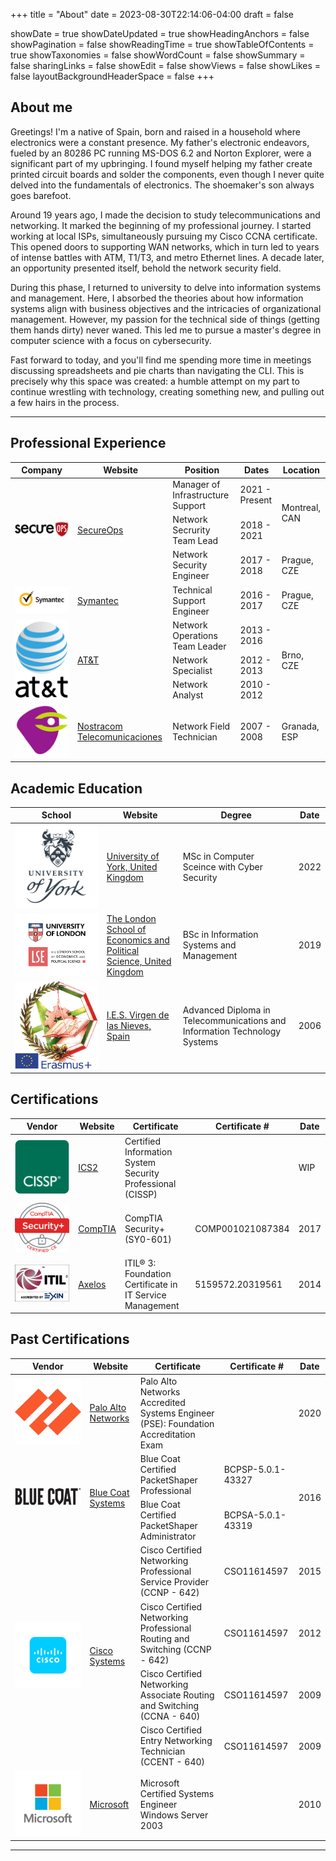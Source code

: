 +++
title = "About"
date = 2023-08-30T22:14:06-04:00
draft = false 

showDate = true
showDateUpdated = true
showHeadingAnchors = false
showPagination = false
showReadingTime = true
showTableOfContents = true
showTaxonomies = false 
showWordCount = false
showSummary = false
sharingLinks = false
showEdit = false
showViews = false
showLikes = false
layoutBackgroundHeaderSpace = false
+++
## About me

Greetings! I'm a native of Spain, born and raised in a household where electronics were a constant presence. My father's electronic endeavors, fueled by an 80286 PC running MS-DOS 6.2 and Norton Explorer, were a significant part of my upbringing. I found myself helping my father create printed circuit boards and solder the components, even though I never quite delved into the fundamentals of electronics. The shoemaker's son always goes barefoot.

Around 19 years ago, I made the decision to study telecommunications and networking. It marked the beginning of my professional journey. I started working at local ISPs, simultaneously pursuing my Cisco CCNA certificate. This opened doors to supporting WAN networks, which in turn led to years of intense battles with ATM, T1/T3, and metro Ethernet lines. A decade later, an opportunity presented itself, behold the network security field.

During this phase, I returned to university to delve into information systems and management. Here, I absorbed the theories about how information systems align with business objectives and the intricacies of organizational management. However, my passion for the technical side of things (getting them hands dirty)  never waned. This led me to pursue a master's degree in computer science with a focus on cybersecurity.

Fast forward to today, and you'll find me spending more time in meetings discussing spreadsheets and pie charts than navigating the CLI. This is precisely why this space was created: a humble attempt on my part to continue wrestling with technology, creating something new, and pulling out a few hairs in the process.

---

## Professional Experience  
<table>
    <thead>
        <tr>
            <th>Company</th>
            <th>Website</th>
            <th>Position</th>
            <th>Dates</th>
            <th>Location</th>
        </tr>
    </thead>
    <tbody>
        <tr>
            <td rowspan=4><img class="customEntitityLogo" src="sops.png"/></td>
            <td rowspan=4><a href="https://secureops.com/" target="_blank">SecureOps</a></td>
        </tr>
           <tr>
            <td>Manager of Infrastructure Support</td>
            <td>2021 - Present</td>
             <td rowspan=2>Montreal,<br>CAN</td>
        </tr>
        <tr>
            <td>Network Secrurity Team Lead</td>
            <td>2018 - 2021</td>
         </tr>
        <tr>
            <td>Network Security Engineer</td>
            <td>2017 - 2018</td>
             <td>Prague, <br>CZE</td>
        <tr>
            <td><img class="customEntitityLogo" src="symantec.png"/></td>
            <td><a href="https://www.broadcom.com/products/cybersecurity" target="_blank">Symantec</a></td>
            <td>Technical Support Engineer</td>
            <td>2016 - 2017</td>
            <td>Prague,<br>CZE</td>
        </tr>
         <tr>
            <td rowspan=4><img class="customEntitityLogo" src="att.png"/></td>
            <td rowspan=4><a href="https://www.att.com/" target="_blank">AT&T</a></td>
        </tr>
        <tr>
            <td>Network Operations Team Leader</td>
            <td>2013 - 2016</td>
             <td rowspan=3>Brno, <br>CZE</td>
        </tr>
        <tr>
            <td>Network Specialist</td>
            <td>2012 - 2013</td>
         </tr>
        <tr>
            <td>Network Analyst</td>
            <td>2010 - 2012</td>
        </tr>
           <tr>
            <td><img class="customEntitityLogo" src="nostracom.png"/></td>
            <td><a href="https://www.crunchbase.com/organization/nostracom-telecomunicaciones target="_blank">Nostracom Telecomunicaciones</a></td>
            <td>Network Field Technician</td>
            <td>2007 - 2008</td>
            <td>Granada, ESP</td>
        </tr> 
    </tbody>
</table>

## Academic Education
<table>
    <thead>
        <tr>
            <th>School</th>
            <th>Website</th>
            <th>Degree</th>
            <th>Date</th>
        </tr>
    </thead>
    <tbody>
        <tr>
            <td><img class="customEntitityLogo" style="background-color:transparent"  src="uoy.png"/></td>
            <td><a href="https://www.york.ac.uk/" target="_blank">University of York, United Kingdom</a></td>
            <td>MSc in Computer Sceince with Cyber Security</td>
            <td>2022</td>
        </tr>
        <tr>
            <td><img class="customEntitityLogo" style="background-color:transparent" src="uol.png"/></td>
            <td><a href="https://www.london.ac.uk" target="_blank">The London School of Economics and Political Science, United Kingdom</a></td>
            <td>BSc in Information Systems and Management</td>
            <td>2019</td>
        </tr>
        <tr>
            <td><img class="customEntitityLogo" style="background-color:transparent" src="virgen.png"/></td>
            <td><a href="https://virgendelasnieves.es/" target="_blank">I.E.S. Virgen de las Nieves, Spain</a></td>
            <td>Advanced Diploma in Telecommunications and Information Technology Systems   </td>
            <td>2006</td>
        </tr>
    </tbody>
</table>

## Certifications 

<table>
    <thead>
        <tr>
            <th>Vendor</th>
            <th>Website</th>
            <th>Certificate</th>
            <th>Certificate #</th>
            <th>Date</th>
        </tr>
    </thead>
    <tbody>
        <tr>
            <td ><img class="customEntitityLogo" style="background-color:transparent"  src="cissp.png"/></td>
            <td ><a href="https://www.isc2.org/certifications/cissp/" target="_blank">ICS2</a></td>   
           <td>Certified Information System Security Professional (CISSP)</td>
            <td></td>
            <td >WIP</td>   
        </tr>
         <tr>
            <td ><img class="customEntitityLogo" style="background-color:transparent"  src="comptia.png"/></td>
            <td ><a href="hhttps://www.comptia.org/" target="_blank">CompTIA</a></td>   
           <td>CompTIA Security+ (SY0-601)</td>
            <td>COMP001021087384</td>
            <td >2017</td>   
        </tr>
        <tr>
            <td><img class="customEntitityLogo" style="background-color:transparent"  src="itil.png"/></td>
            <td><a href="https://www.axelos.com/certifications/itil-service-management" target="_blank">Axelos</a></td>   
           <td>ITIL® 3: Foundation Certificate in IT Service Management</td>
            <td>5159572.20319561</td>
            <td >2014</td>   
        </tr>  
    </tbody>
</table>

## Past Certifications 

<table>
    <thead>
        <tr>
            <th>Vendor</th>
            <th>Website</th>
            <th>Certificate</th>
            <th>Certificate #</th>
            <th>Date</th>
        </tr>
    </thead>
    <tbody>
           <tr>
            <td ><img class="customEntitityLogo" style="background-color:transparent"  src="palo.png"/></td>
            <td ><a href="https://www.paloaltonetworks.com/ target="_blank">Palo Alto Networks</a></td>   
           <td>Palo Alto Networks Accredited Systems Engineer (PSE): Foundation Accreditation Exam</td>
            <td></td>
            <td >2020</td>   
        </tr>
      <tr>
            <td rowspan=3><img class="customEntitityLogo" style="background-color:transparent"  src="bluecoat.png"/></td>
            <td rowspan=3><a href="https://www.broadcom.com/products/cybersecurity" target="_blank">Blue Coat Systems</a></td>   
        </tr>
        <tr>
            <td>Blue Coat Certified PacketShaper Professional</td>
            <td>BCPSP-5.0.1-43327</td>
            <td rowspan=2>2016</td>   
        </tr>
        <tr>
            <td>Blue Coat Certified PacketShaper Administrator</td>
            <td>BCPSA-5.0.1-43319</td>
        </tr>
        <tr>
            <td rowspan=5><img class="customEntitityLogo" style="background-color:transparent"  src="cisco.png"/></td>
            <td rowspan=5><a href="https://www.cisco.com/" target="_blank">Cisco Systems</a></td>   
        </tr>
        <tr>
            <td>Cisco Certified Networking Professional Service Provider (CCNP - 642)</td>
            <td>CSO11614597</td>
            <td >2015</td>   
        </tr>
        <tr>
            <td>Cisco Certified Networking Professional Routing and Switching (CCNP - 642)</td>
            <td>CSO11614597</td>
            <td >2012</td>   
        </tr>
        <tr>
            <td>Cisco Certified Networking Associate Routing and Switching (CCNA - 640)</td>
            <td>CSO11614597</td>
            <td >2009</td>   
        </tr>
        <tr>    
            <td>Cisco Certified Entry Networking Technician (CCENT - 640)</td>
            <td>CSO11614597</td>
             <td>2009</td>
         </tr>
           <tr>
            <td ><img class="customEntitityLogo" style="background-color:transparent"  src="microsoft.png"/></td>
            <td ><a href="https://www.microsoft.com/" target="_blank">Microsoft</a></td>   
           <td>Microsoft Certified Systems Engineer Windows Server 2003</td>
            <td></td>
            <td >2010</td>   
        </tr>
    </tbody>
</table>

---